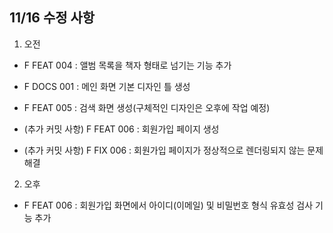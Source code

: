 ## 11/16 수정 사항

1. 오전

- F FEAT 004 : 앨범 목록을 책자 형태로 넘기는 기능 추가
- F DOCS 001 : 메인 화면 기본 디자인 틀 생성
- F FEAT 005 : 검색 화면 생성(구체적인 디자인은 오후에 작업 예정)

- (추가 커밋 사항) F FEAT 006 : 회원가입 페이지 생성
- (추가 커밋 사항) F FIX 006 : 회원가입 페이지가 정상적으로 렌더링되지 않는 문제 해결

2. 오후

- F FEAT 006 : 회원가입 화면에서 아이디(이메일) 및 비밀번호 형식 유효성 검사 기능 추가